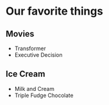 # Our favorite things

## Movies
- Transformer
- Executive Decision

## Ice Cream
- Milk and Cream
- Triple Fudge Chocolate
